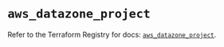 # `aws_datazone_project`

Refer to the Terraform Registry for docs: [`aws_datazone_project`](https://registry.terraform.io/providers/hashicorp/aws/6.13.0/docs/resources/datazone_project).
